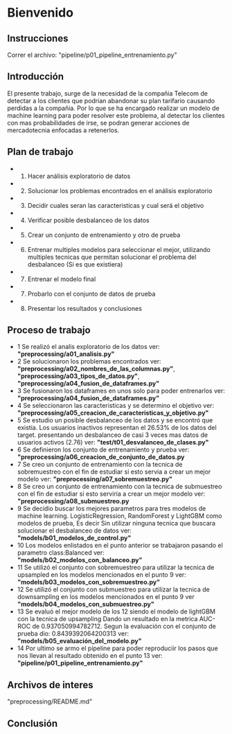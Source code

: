 # Bienvenido

## Instrucciones

Correr el archivo: "pipeline/p01_pipeline_entrenamiento.py"

## Introducción

El presente trabajo, surge de la necesidad de la compañia Telecom de detectar a los clientes que podrian abandonar su plan tarifario causando perdidas a la compañia. Por lo que se ha encargado realizar un modelo de machine learning para poder resolver este problema, al detectar los clientes con mas probabilidades de irse, se podran generar acciones de mercadotecnia enfocadas a retenerlos.

## Plan de trabajo

- 1. Hacer análisis exploratorio de datos
- 2. Solucionar los problemas encontrados en el análisis exploratorio
- 3. Decidir cuales seran las caracteristicas y cual será el objetivo
- 4. Verificar posible desbalanceo de los datos
- 5. Crear un conjunto de entrenamiento y otro de prueba
- 6. Entrenar multiples modelos para seleccionar el mejor, utilizando multiples tecnicas que permitan solucionar el problema del desbalanceo (Si es que existiera)
- 7. Entrenar el modelo final
- 7. Probarlo con el conjunto de datos de prueba
- 8. Presentar los resultados y conclusiones

## Proceso de trabajo

- 1 Se realizó el analis exploratorio de los datos ver: **"preprocessing/a01_analisis.py"**
- 2 Se solucionaron los problemas encontrados ver: **"preprocessing/a02_nombres_de_las_columnas.py"**, **"preprocessing/a03_tipos_de_datos.py"**, **"preprocessing/a04_fusion_de_dataframes.py"**
- 3 Se fusionaron los dataframes en unos solo para poder entrenarlos ver: **"preprocessing/a04_fusion_de_dataframes.py"**
- 4 Se seleccionaron las caracteristicas y se determino el objetivo ver: **"preprocessing/a05_creacion_de_caracteristicas_y_objetivo.py"**
- 5 Se estudio un posible desbalanceo de los datos y se encontró que existia. Los usuarios inactivos representan el 26.53% de los datos del target. presentando un desbalanceo de casi 3 veces mas datos de usuarios activos (2.76) ver: **"test/t01_desvalanceo_de_clases.py"**
- 6 Se definieron los conjunto de entrenamiento y prueba ver: **"preprocessing/a06_creacion_de_conjunto_de_datos.py**
- 7 Se creo un conjunto de entrenamiento con la tecnica de sobremuestreo con el fin de estudiar si esto servia a crear un mejor modelo ver: **"preprocessing/a07_sobremuestreo.py"**
- 8 Se creo un conjunto de entrenamiento con la tecnica de submuestreo con el fin de estudiar si esto serviria a crear un mejor modelo ver: **"preprocessing/a08_submuestreo.py**
- 9 Se decidio buscar los mejores parametros para tres modelos de machine learning. LogisticRegression, RandomForest y LightGBM como modelos de prueba, Es decir Sin utilizar ninguna tecnica que buscara solucionar el desbalanceo de datos ver: **"models/b01_modelos_de_control.py"**
- 10 Los modelos enlistados en el punto anterior se trabajaron pasando el parametro class:Balanced ver: **"models/b02_modelos_con_balanceo.py"**
- 11 Se utilizó el conjunto con sobremuestreo para utilizar la tecnica de upsampled en los modelos mencionados en el punto 9 ver: **"models/b03_modelos_con_sobremuestreo.py"**
- 12 Se utilizó el conjunto con submuestreo para utilizar la tecnica de downsampling en los modelos mencionados en el punto 9 ver **"models/b04_modelos_con_submuestreo.py"**
- 13 Se evaluó el mejor modelo de los 12 siendo el modelo de lightGBM con la tecnica de upsampling Dando un resultado en la metrica AUC-ROC de 0.937050994782712. Segun la evaluación con el conjunto de prueba dio: 0.8439392064200313 ver: **"models/b05_evaluación_del_modelo.py"**
- 14 Por ultimo se armo el pipeline para poder reproduciir los pasos que nos llevan al resultado obtenido en el punto 13 ver: **"pipeline/p01_pipeline_entrenamiento.py"**

## Archivos de interes

"preprocessing/README.md"


## Conclusión


